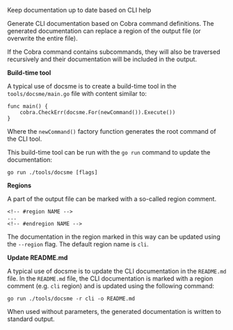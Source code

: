 Keep documentation up to date based on CLI help

Generate CLI documentation based on Cobra command definitions. The generated documentation can replace a region of the output file (or overwrite the entire file).

If the Cobra command contains subcommands, they will also be traversed recursively and their documentation will be included in the output.

**Build-time tool**

A typical use of docsme is to create a build-time tool in the `tools/docsme/main.go` file with content similar to:

    func main() {
        cobra.CheckErr(docsme.For(newCommand()).Execute())
    }

Where the `newCommand()` factory function generates the root command of the CLI tool.

This build-time tool can be run with the `go run` command to update the documentation:

    go run ./tools/docsme [flags]

**Regions**

A part of the output file can be marked with a so-called region comment.

    <!-- #region NAME -->
    ...
    <!-- #endregion NAME -->

The documentation in the region marked in this way can be updated using the `--region` flag. The default region name is `cli`.

**Update README.md**

A typical use of docsme is to update the CLI documentation in the `README.md` file. In the `README.md` file, the CLI documentation is marked with a region comment (e.g. `cli` region) and is updated using the following command:

    go run ./tools/docsme -r cli -o README.md

When used without parameters, the generated documentation is written to standard output.
